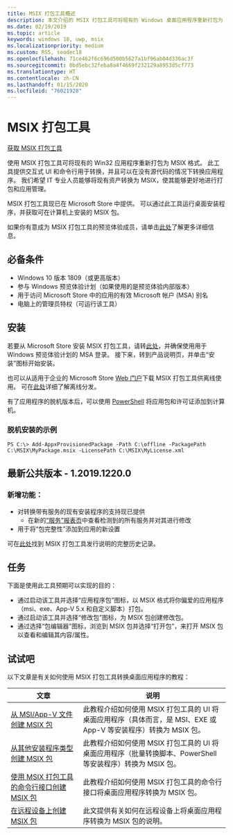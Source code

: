 ```yaml
---
title: MSIX 打包工具概述
description: 本文介绍的 MSIX 打包工具可将现有的 Windows 桌面应用程序重新打包为 MSIX 格式。
ms.date: 02/19/2019
ms.topic: article
keywords: windows 10, uwp, msix
ms.localizationpriority: medium
ms.custom: RS5, seodec18
ms.openlocfilehash: 71ce462f6c696d500b5627a1bf96ab04d336ac3f
ms.sourcegitcommit: 0bd5ebc32feba8a4f4669f232129a8953d5cf773
ms.translationtype: HT
ms.contentlocale: zh-CN
ms.lasthandoff: 01/15/2020
ms.locfileid: "76021928"
---
```

# <a name="msix-packaging-tool"></a>MSIX 打包工具 

<div class="nextstepaction"><p><a class="x-hidden-focus" href="https://www.microsoft.com/p/msix-packaging-tool/9n5lw3jbcxkf" data-linktype="external">获取 MSIX 打包工具</a></p></div>

使用 MSIX 打包工具可将现有的 Win32 应用程序重新打包为 MSIX 格式。 此工具提供交互式 UI 和命令行用于转换，并且可以在没有源代码的情况下转换应用程序。 我们希望 IT 专业人员能够将现有资产转换为 MSIX，使其能够更好地进行打包和应用管理。

MSIX 打包工具现已在 Microsoft Store 中提供。 可以通过此工具运行桌面安装程序，并获取可在计算机上安装的 MSIX 包。

如果你有意成为 MSIX 打包工具的预览体验成员，请单击[此处](insider-program.md)了解更多详细信息。

## <a name="prerequisites"></a>必备条件

- Windows 10 版本 1809（或更高版本）
- 参与 Windows 预览体验计划（如果使用的是预览体验内部版本）
- 用于访问 Microsoft Store 中的应用的有效 Microsoft 帐户 (MSA) 别名 
- 电脑上的管理员特权（可运行该工具）
 
 ## <a name="install"></a>安装
 
若要从 Microsoft Store 安装 MSIX 打包工具，请转[此处](https://www.microsoft.com/p/msix-packaging-tool/9n5lw3jbcxkf)，并确保使用用于 Windows 预览体验计划的 MSA 登录。 接下来，转到产品说明页，并单击“安装”图标开始安装。

也可以从适用于企业的 Microsoft Store [Web 门户](https://businessstore.microsoft.com/)下载 MSIX 打包工具供离线使用。 可在[此处](https://docs.microsoft.com/microsoft-store/distribute-offline-apps#download-an-offline-licensed-app)详细了解离线分发。

有了应用程序的脱机版本后，可以使用 [PowerShell](https://docs.microsoft.com/powershell/module/dism/add-appxprovisionedpackage?view=win10-ps) 将应用包和许可证添加到计算机。 

### <a name="example-of-offline-installation"></a>脱机安装的示例
```
PS C:\> Add-AppxProvisionedPackage -Path C:\offline -PackagePath C:\MSIX\MyPackage.msix -LicensePath C:\MSIX\MyLicense.xml
```
 
## <a name="latest-public-version---1201912200"></a>最新公共版本 - 1.2019.1220.0

### <a name="new-features"></a>新增功能：
- 对转换带有服务的现有安装程序的支持现已提供
  - 在新的[“服务”报表页](https://docs.microsoft.com/windows/msix/packaging-tool/convert-an-installer-with-services)中查看检测到的所有服务并对其进行修改
- 用于将“包完整性”添加到应用的新设置

可在[此处](release-notes/history.md)找到 MSIX 打包工具发行说明的完整历史记录。

 ## <a name="tasks"></a>任务
 
下面是使用此工具预期可以实现的目的：
 
- 通过启动该工具并选择“应用程序包”图标，以 MSIX 格式将你偏爱的应用程序（msi、exe、App-V 5.x 和自定义脚本）打包。 
- 通过启动该工具并选择“修改包”图标，为 MSIX 包创建修改包。  
- 通过选择“包编辑器”图标，浏览到 MSIX 包并选择“打开包”，来打开 MSIX 包以查看和编辑其内容/属性。  

## <a name="try-it-out"></a>试试吧 

以下文章是有关如何使用 MSIX 打包工具转换桌面应用程序的教程： 

| 文章 | 说明 |
|-------|-------------|
| [从 MSI/App-V 文件创建 MSIX 包](create-app-package-MSI-VM.md) | 此教程介绍如何使用 MSIX 打包工具的 UI 将桌面应用程序（具体而言，是 MSI、EXE 或 App-V 等安装程序）转换为 MSIX 包。 |
| [从其他安装程序类型创建 MSIX 包](create-other-installer.md) | 此教程介绍如何使用 MSIX 打包工具的 UI 将桌面应用程序（批量转换脚本、PowerShell 等安装程序）转换为 MSIX 包。 |
| [使用 MSIX 打包工具的命令行接口创建 MSIX 包](package-conversion-cli.md) | 此教程介绍如何使用 MSIX 打包工具的命令行接口将桌面应用程序转换为 MSIX 包。 |
| [在远程设备上创建 MSIX 包](remote-conversion-setup.md) | 此文提供有关如何在远程设备上将桌面应用程序转换为 MSIX 包的说明。 |
